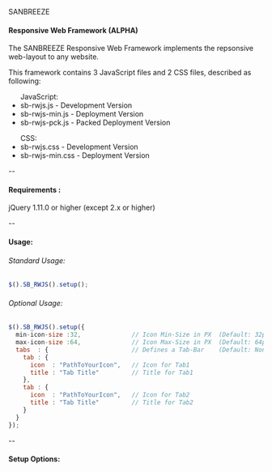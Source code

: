 SANBREEZE
#### Responsive Web Framework (ALPHA)

The SANBREEZE Responsive Web Framework implements the repsonsive web-layout to any website.

This framework contains 3 JavaScript files and 2 CSS files, described as following:

<ul>JavaScript:
<li>sb-rwjs.js      - Development Version</li>
<li>sb-rwjs-min.js  - Deployment Version</li>
<li>sb-rwjs-pck.js  - Packed Deployment Version</li>
</ul>

<ul>CSS:
<li>sb-rwjs.css     - Development Version</li>
<li>sb-rwjs-min.css - Deployment Version</li>
</ul>


--

#### Requirements  :
  jQuery 1.11.0 or higher (except 2.x or higher)
  
--

#### Usage:
###### Standard Usage:
``` javascript
$().SB_RWJS().setup();
```

###### Optional Usage:
```javascript
$().SB_RWJS().setup({
  min-icon-size :32,              // Icon Min-Size in PX  (Default: 32px)
  max-icon-size :64,              // Icon Max-Size in PX  (Default: 64px)
  tabs  : {                       // Defines a Tab-Bar    (Default: None)
    tab : {
      icon  : "PathToYourIcon",   // Icon for Tab1
      title : "Tab Title"         // Title for Tab1
    },
    tab : {
      icon  : "PathToYourIcon",   // Icon for Tab2
      title : "Tab Title"         // Title for Tab2
    }
  }
});
```

--

#### Setup Options:
